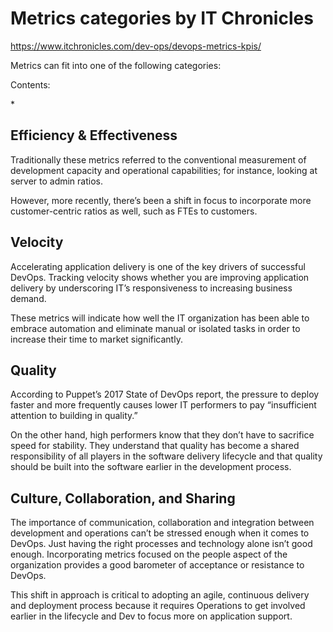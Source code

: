 # Metrics categories by IT Chronicles

https://www.itchronicles.com/dev-ops/devops-metrics-kpis/

Metrics can fit into one of the following categories:

Contents:

*[](#)


## Efficiency & Effectiveness

Traditionally these metrics referred to the conventional measurement of development capacity and operational capabilities; for instance, looking at server to admin ratios.

However, more recently, there’s been a shift in focus to incorporate more customer-centric ratios as well, such as FTEs to customers.


## Velocity

Accelerating application delivery is one of the key drivers of successful DevOps. Tracking velocity shows whether you are improving application delivery by underscoring IT’s responsiveness to increasing business demand.

These metrics will indicate how well the IT organization has been able to embrace automation and eliminate manual or isolated tasks in order to increase their time to market significantly.


## Quality

According to Puppet’s 2017 State of DevOps report, the pressure to deploy faster and more frequently causes lower IT performers to pay “insufficient attention to building in quality.”

On the other hand, high performers know that they don’t have to sacrifice speed for stability. They understand that quality has become a shared responsibility of all players in the software delivery lifecycle and that quality should be built into the software earlier in the development process.


## Culture, Collaboration, and Sharing

The importance of communication, collaboration and integration between development and operations can’t be stressed enough when it comes to DevOps. Just having the right processes and technology alone isn’t good enough. Incorporating metrics focused on the people aspect of the organization provides a good barometer of acceptance or resistance to DevOps.

This shift in approach is critical to adopting an agile, continuous delivery and deployment process because it requires Operations to get involved earlier in the lifecycle and Dev to focus more on application support.
